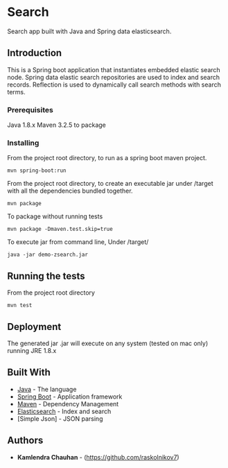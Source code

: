 # Search

Search app built with Java and Spring data elasticsearch.

## Introduction

This is a Spring boot application that instantiates embedded elastic search node. Spring data elastic search repositories are used to index and search records. Reflection is used to dynamically call search methods with search terms.

### Prerequisites

Java 1.8.x
Maven 3.2.5 to package


### Installing

From the project root directory, to run as a spring boot maven project.

```
mvn spring-boot:run
```


From the project root directory, to create an executable jar under /target with all the dependencies bundled together.

```
mvn package  
```

To package without running tests

```
mvn package -Dmaven.test.skip=true
```


To execute jar from command line, Under /target/

```
java -jar demo-zsearch.jar
```


## Running the tests

From the project root directory


```
mvn test
```


## Deployment

The generated jar .jar will execute on any system (tested on mac only) running JRE 1.8.x
## Built With

* [Java](http://www.oracle.com/technetwork/java/javase/overview/index.html) - The language
* [Spring Boot](https://projects.spring.io/spring-boot/) - Application framework
* [Maven](https://maven.apache.org/) - Dependency Management
* [Elasticsearch](https://www.elastic.co/) - Index and search
* [Simple Json] - JSON parsing



## Authors

* **Kamlendra Chauhan**  - (https://github.com/raskolnikov7)


